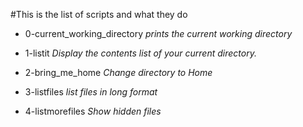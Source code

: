 #This is the list of scripts and what they do

- 0-current_working_directory *prints the current working directory*

- 1-listit *Display the contents list of your current directory.*

- 2-bring_me_home *Change directory to Home*

- 3-listfiles *list files in long format*

- 4-listmorefiles *Show hidden files*